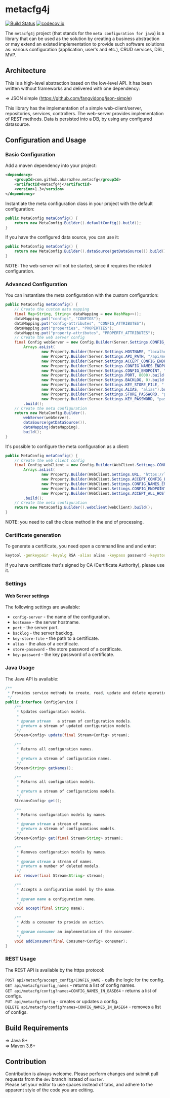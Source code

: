 # metacfg4j

[![Build Status](https://travis-ci.com/akarazhev/metacfg4j.svg?branch=master)](https://travis-ci.com/akarazhev/metacfg4j)
[![codecov.io](http://codecov.io/github/akarazhev/metacfg4j/coverage.svg?branch=master)](http://codecov.io/github/akarazhev/metacfg4j?branch=master)

The `metacfg4j` project (that stands for the `meta configuration for java`) is a library that can be used as the solution by creating a business abstraction or 
may extend an existed implementation to provide such software solutions as: various configuration (application, user's and etc.), CRUD services, DSL, MVP.

## Architecture

This is a high-level abstraction based on the low-level API. It has been written without frameworks and delivered with one dependency:

 &#8658; JSON simple (https://github.com/fangyidong/json-simple)<br/>

This library has the implementation of a simple web-client/server, repositories, services, controllers. The web-server provides implementation of REST methods.
Data is persisted into a DB, by using any configured datasource.
  
## Configuration and Usage

### Basic Configuration

Add a maven dependency into your project:
```xml
<dependency>
    <groupId>com.github.akarazhev.metacfg</groupId>
    <artifactId>metacfg4j</artifactId>
    <version>1.3</version>
</dependency>
```
Instantiate the meta configuration class in your project with the default configuration:
```java
public MetaConfig metaConfig() {
    return new MetaConfig.Builder().defaultConfig().build();
}
```
If you have the configured data source, you can use it:
```java
public MetaConfig metaConfig() {
    return new MetaConfig.Builder().dataSource(getDataSource()).build();
}
```
NOTE: The web-server will not be started, since it requires the related configuration.

### Advanced Configuration

You can instantiate the meta configuration with the custom configuration:
```java
public MetaConfig metaConfig() {
    // Create the custom data mapping
    final Map<String, String> dataMapping = new HashMap<>();
    dataMapping.put("configs", "CONFIGS");
    dataMapping.put("config-attributes", "CONFIG_ATTRIBUTES");
    dataMapping.put("properties", "PROPERTIES");
    dataMapping.put("property-attributes", "PROPERTY_ATTRIBUTES");
    // Create the web server config
    final Config webServer = new Config.Builder(Server.Settings.CONFIG_NAME,
        Arrays.asList(
                new Property.Builder(Server.Settings.HOSTNAME, "localhost").build(),
                new Property.Builder(Server.Settings.API_PATH, "/api/metacfg/").build(),
                new Property.Builder(Server.Settings.ACCEPT_CONFIG_ENDPOINT, "accept_config").build(),
                new Property.Builder(Server.Settings.CONFIG_NAMES_ENDPOINT, "config_names").build(),
                new Property.Builder(Server.Settings.CONFIG_ENDPOINT, "config").build(),
                new Property.Builder(Server.Settings.PORT, 8000).build(),
                new Property.Builder(Server.Settings.BACKLOG, 0).build(),
                new Property.Builder(Server.Settings.KEY_STORE_FILE, "./data/metacfg4j.keystore").build(),
                new Property.Builder(Server.Settings.ALIAS, "alias").build(),
                new Property.Builder(Server.Settings.STORE_PASSWORD, "password").build(),
                new Property.Builder(Server.Settings.KEY_PASSWORD, "password").build()))
        .build();
    // Create the meta configuration
    return new MetaConfig.Builder().
        webServer(webServer).
        dataSource(getDataSource()).
        dataMapping(dataMapping).
        build();
}
```

It's possible to configure the meta configuration as a client:
```java
public MetaConfig metaConfig() {
    // Create the web client config
    final Config webClient = new Config.Builder(WebClient.Settings.CONFIG_NAME,
        Arrays.asList(
                new Property.Builder(WebClient.Settings.URL, "https://localhost:8000/api/metacfg").build(),
                new Property.Builder(WebClient.Settings.ACCEPT_CONFIG_ENDPOINT, "accept_config").build(),
                new Property.Builder(WebClient.Settings.CONFIG_NAMES_ENDPOINT, "config_names").build(),
                new Property.Builder(WebClient.Settings.CONFIG_ENDPOINT, "config").build(),
                new Property.Builder(WebClient.Settings.ACCEPT_ALL_HOSTS, true).build()))
        .build();
    // Create the meta configuration
    return new MetaConfig.Builder().webClient(webClient).build();
}
```
NOTE: you need to call the close method in the end of processing.

### Certificate generation

To generate a certificate, you need open a command line and and enter:
```bash
keytool -genkeypair -keyalg RSA -alias alias -keypass password -keystore metacfg4j.keystore -storepass password
```
If you have certificate that's signed by CA (Certificate Authority), please use it.

### Settings

#### Web Server settings

The following settings are available:

 * `config-server` - the name of the configuration. <br/>
 * `hostname` - the server hostname. <br/>
 * `port` - the server port. <br/>
 * `backlog` - the server backlog. <br/>
 * `key-store-file` - the path to a certificate. <br/>
 * `alias` - the alias of a certificate. <br/>
 * `store-password` - the store password of a certificate. <br/>
 * `key-password` - the key password of a certificate. <br/>

### Java Usage

The Java API is available:

```java
/**
 * Provides service methods to create, read, update and delete operations.
 */
public interface ConfigService {
    /**
     * Updates configuration models.
     *
     * @param stream   a stream of configuration models.
     * @return a stream of updated configuration models.
     */
    Stream<Config> update(final Stream<Config> stream);

    /**
     * Returns all configuration names.
     *
     * @return a stream of configuration names.
     */
    Stream<String> getNames();

    /**
     * Returns all configuration models.
     *
     * @return a stream of configurations models.
     */
    Stream<Config> get();

    /**
     * Returns configuration models by names.
     *
     * @param stream a stream of names.
     * @return a stream of configurations models.
     */
    Stream<Config> get(final Stream<String> stream);

    /**
     * Removes configuration models by names.
     *
     * @param stream a stream of names.
     * @return a number of deleted models.
     */
    int remove(final Stream<String> stream);

    /**
     * Accepts a configuration model by the name.
     *
     * @param name a configuration name.
     */
    void accept(final String name);

    /**
     * Adds a consumer to provide an action.
     *
     * @param consumer an implementation of the consumer.
     */
    void addConsumer(final Consumer<Config> consumer);
}
```

### REST Usage

The REST API is available by the https protocol:

`POST api/metacfg/accept_config/CONFIG_NAME` - calls the logic for the config. <br/>
`GET api/metacfg/config_names` - returns a list of config names. <br/>
`GET api/metacfg/config?names=CONFIG_NAMES_IN_BASE64` - returns a list of configs. <br/>
`PUT api/metacfg/config` - creates or updates a config. <br/>
`DELETE api/metacfg/config?names=CONFIG_NAMES_IN_BASE64` - removes a list of configs. <br/>

## Build Requirements

 &#8658; Java 8+ <br/>
 &#8658; Maven 3.6+ <br/>
 
## Contribution
 
Contribution is always welcome. Please perform changes and submit pull requests from the `dev` branch instead of `master`.  
Please set your editor to use spaces instead of tabs, and adhere to the apparent style of the code you are editing.